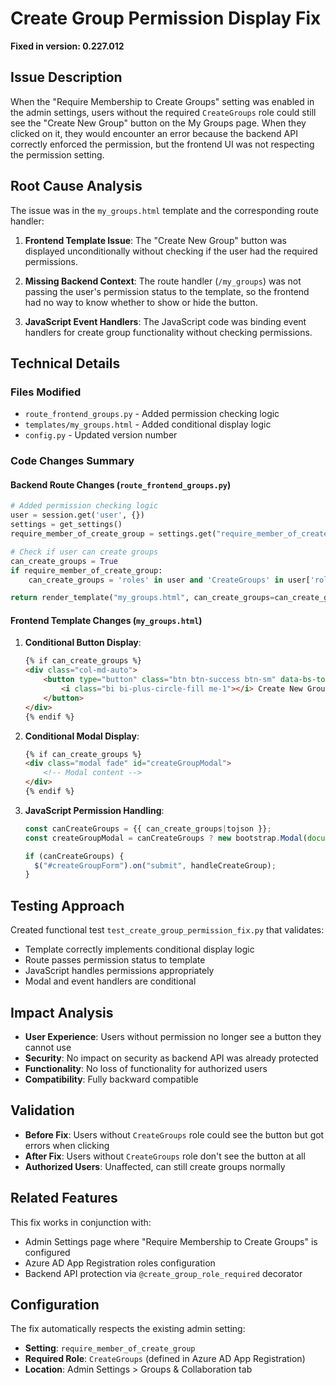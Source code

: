 # Create Group Permission Display Fix

**Fixed in version: 0.227.012**

## Issue Description
When the "Require Membership to Create Groups" setting was enabled in the admin settings, users without the required `CreateGroups` role could still see the "Create New Group" button on the My Groups page. When they clicked on it, they would encounter an error because the backend API correctly enforced the permission, but the frontend UI was not respecting the permission setting.

## Root Cause Analysis
The issue was in the `my_groups.html` template and the corresponding route handler:

1. **Frontend Template Issue**: The "Create New Group" button was displayed unconditionally without checking if the user had the required permissions.

2. **Missing Backend Context**: The route handler (`/my_groups`) was not passing the user's permission status to the template, so the frontend had no way to know whether to show or hide the button.

3. **JavaScript Event Handlers**: The JavaScript code was binding event handlers for create group functionality without checking permissions.

## Technical Details

### Files Modified
- `route_frontend_groups.py` - Added permission checking logic
- `templates/my_groups.html` - Added conditional display logic
- `config.py` - Updated version number

### Code Changes Summary

#### Backend Route Changes (`route_frontend_groups.py`)
```python
# Added permission checking logic
user = session.get('user', {})
settings = get_settings()
require_member_of_create_group = settings.get("require_member_of_create_group", False)

# Check if user can create groups
can_create_groups = True
if require_member_of_create_group:
    can_create_groups = 'roles' in user and 'CreateGroups' in user['roles']

return render_template("my_groups.html", can_create_groups=can_create_groups)
```

#### Frontend Template Changes (`my_groups.html`)
1. **Conditional Button Display**:
   ```html
   {% if can_create_groups %}
   <div class="col-md-auto">
       <button type="button" class="btn btn-success btn-sm" data-bs-toggle="modal" data-bs-target="#createGroupModal">
           <i class="bi bi-plus-circle-fill me-1"></i> Create New Group
       </button>
   </div>
   {% endif %}
   ```

2. **Conditional Modal Display**:
   ```html
   {% if can_create_groups %}
   <div class="modal fade" id="createGroupModal">
       <!-- Modal content -->
   </div>
   {% endif %}
   ```

3. **JavaScript Permission Handling**:
   ```javascript
   const canCreateGroups = {{ can_create_groups|tojson }};
   const createGroupModal = canCreateGroups ? new bootstrap.Modal(document.getElementById('createGroupModal')) : null;
   
   if (canCreateGroups) {
     $("#createGroupForm").on("submit", handleCreateGroup);
   }
   ```

## Testing Approach
Created functional test `test_create_group_permission_fix.py` that validates:
- Template correctly implements conditional display logic
- Route passes permission status to template
- JavaScript handles permissions appropriately
- Modal and event handlers are conditional

## Impact Analysis
- **User Experience**: Users without permission no longer see a button they cannot use
- **Security**: No impact on security as backend API was already protected
- **Functionality**: No loss of functionality for authorized users
- **Compatibility**: Fully backward compatible

## Validation
- **Before Fix**: Users without `CreateGroups` role could see the button but got errors when clicking
- **After Fix**: Users without `CreateGroups` role don't see the button at all
- **Authorized Users**: Unaffected, can still create groups normally

## Related Features
This fix works in conjunction with:
- Admin Settings page where "Require Membership to Create Groups" is configured
- Azure AD App Registration roles configuration
- Backend API protection via `@create_group_role_required` decorator

## Configuration
The fix automatically respects the existing admin setting:
- **Setting**: `require_member_of_create_group`
- **Required Role**: `CreateGroups` (defined in Azure AD App Registration)
- **Location**: Admin Settings > Groups & Collaboration tab
